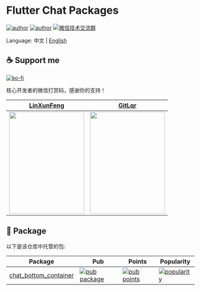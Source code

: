 # Flutter Chat Packages

[![author](https://img.shields.io/badge/author-LinXunFeng-blue.svg?style=flat-square&logo=Iconify)](https://github.com/LinXunFeng/) [![author](https://img.shields.io/badge/author-GitLqr-blue.svg?style=flat-square&logo=Iconify)](https://github.com/GitLqr/) [![微信技术交流群](https://img.shields.io/static/v1?label=WeChat&message=微信技术交流群&style=flat-square&logo=WeChat&color=07C160)](https://mp.weixin.qq.com/s/JBbMstn0qW6M71hh-BRKzw)


Language: 中文 | [English](https://github.com/LinXunFeng/flutter_chat_packages)

## ☕ Support me

[![ko-fi](https://ko-fi.com/img/githubbutton_sm.svg)](https://ko-fi.com/T6T4JKVRP)

核心开发者的微信打赏码，感谢你的支持！

|[LinXunFeng](https://github.com/LinXunFeng)|[GitLqr](https://github.com/GitLqr)|
|-|-|
|<img height="272" width="200" src="https://cdn.jsdelivr.net/gh/FullStackAction/PicBed@resource20220417121922/image/202303181116760.jpeg"/>|<img height="272" width="200" src="https://cdn.jsdelivr.net/gh/FullStackAction/PicBed@resource20230813121546/image/202406172130257.jpg"/>|

## 👜 Package

以下是该仓库中托管的包:

| Package | Pub | Points | Popularity |
|---------|-----|--------|------------|
| [chat_bottom_container](./packages/chat_bottom_container/) | [![pub package](https://img.shields.io/pub/v/chat_bottom_container.svg)](https://pub.dev/packages/chat_bottom_container) | [![pub points](https://img.shields.io/pub/points/chat_bottom_container)](https://pub.dev/packages/chat_bottom_container/score) | [![popularity](https://img.shields.io/pub/popularity/chat_bottom_container)](https://pub.dev/packages/chat_bottom_container/score) |
